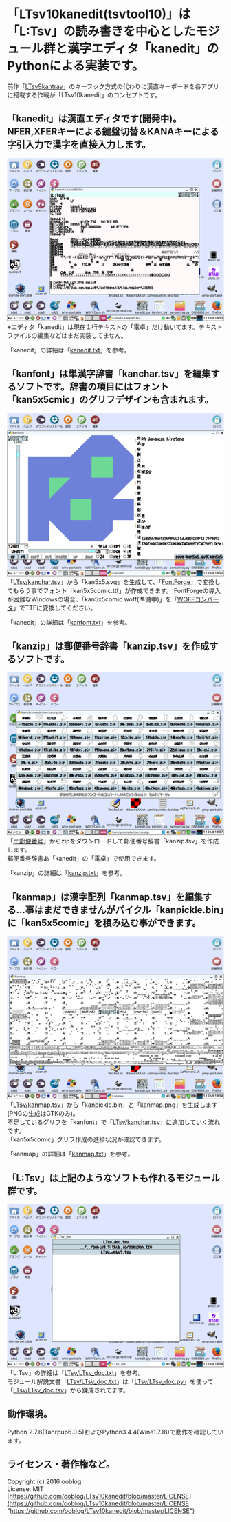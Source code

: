 # 「LTsv10kanedit(tsvtool10)」は「L:Tsv」の読み書きを中心としたモジュール群と漢字エディタ「kanedit」のPythonによる実装です。

前作「[LTsv9kantray](https://github.com/ooblog/LTsv9kantray "LTsv9kantray")」のキーフック方式の代わりに漢直キーボードを各アプリに搭載する作戦が「LTsv10kanedit」のコンセプトです。  


## 「kanedit」は漢直エディタです&#40;開発中&#41;。NFER,XFERキーによる鍵盤切替＆KANAキーによる字引入力で漢字を直接入力します。

![kanedit_512x384](docs/kanedit_512x384.png "kanedit")  
※エディタ「kanedit」は現在１行テキストの「電卓」だけ動いてます。テキストファイルの編集などはまだ実装してません。  

「kanedit」の詳細は「[kanedit.txt](kanedit.txt "kanedit.txt")」を参考。  


## 「kanfont」は単漢字辞書「kanchar.tsv」を編集するソフトです。辞書の項目にはフォント「kan5x5cmic」のグリフデザインも含まれます。

![kanfont_512x384](docs/kanfont_512x384.png "kanfont")  
「[LTsv/kanchar.tsv](LTsv/kanchar.tsv "LTsv/kanchar.tsv")」から「kan5x5.svg」を生成して、「[FontForge](http://fontforge.github.io/ja/ "FontForge")」で変換してもらう事でフォント「kan5x5comic.ttf」が作成できます。
FontForgeの導入が困難なWindowsの場合、「kan5x5comic.woff&#40;準備中&#41;」を「[WOFFコンバータ](http://opentype.jp/woffconv.htm "WOFFコンバータ")」でTTFに変換してください。  

「kanedit」の詳細は「[kanfont.txt](kanfont.txt "kanfont.txt")」を参考。  


## 「kanzip」は郵便番号辞書「kanzip.tsv」を作成するソフトです。

![kanzip_512x384](docs/kanzip_512x384.png "kanzip")  
「[〒郵便番号](http://www.post.japanpost.jp/zipcode/dl/readme.html "郵便番号データの説明 - 日本郵便")」からzipをダウンロードして郵便番号辞書「kanzip.tsv」を作成します。  
郵便番号辞書あ「kanedit」の「電卓」で使用できます。  

「kanzip」の詳細は「[kanzip.txt](kanzip.txt "kanzip.txt")」を参考。  


## 「kanmap」は漢字配列「kanmap.tsv」を編集する…事はまだできませんがパイクル「kanpickle.bin」に「kan5x5comic」を積み込む事ができます。

![kanmap_512x384](docs/kanmap_512x384.png "kanmap")  
「[LTsv/kanmap.tsv](LTsv/kanmap.tsv "LTsv/kanmap.tsv")」から「kanpickle.bin」と「kanmap.png」を生成します&#40;PNGの生成はGTKのみ&#41;。  
不足しているグリフを「kanfont」で「[LTsv/kanchar.tsv](LTsv/kanchar.tsv "LTsv/kanchar.tsv")」に追加していく流れです。  
「kan5x5comic」グリフ作成の進捗状況が確認できます。  

「kanmap」の詳細は「[kanmap.txt](kanmap.txt "kanmap.txt")」を参考。  


## 「L&#58;Tsv」は上記のようなソフトも作れるモジュール群です。

![LTsv_doc_512x384](docs/LTsv_doc_512x384.png "LTsv_doc")  
「L&#58;Tsv」の詳細は「[LTsv/LTsv_doc.txt](LTsv/LTsv_doc.txt "LTsv_doc.txt")」を参考。  
モジュール解説文書「[LTsv/LTsv_doc.txt](LTsv/LTsv_doc.txt "LTsv_doc.txt")」は「[LTsv/LTsv_doc.py](LTsv/LTsv_doc.py "LTsv_doc.py")」を使って「[LTsv/LTsv_doc.tsv](LTsv/LTsv_doc.tsv "LTsv_doc.tsv")」から錬成されてます。  


## 動作環境。

Python 2.7.6&#40;Tahrpup6.0.5&#41;およびPython3.4.4&#40;Wine1.7.18&#41;で動作を確認しています。  


## ライセンス・著作権など。

Copyright (c) 2016 ooblog  
License: MIT  
[https://github.com/ooblog/LTsv10kanedit/blob/master/LICENSE](https://github.com/ooblog/LTsv10kanedit/blob/master/LICENSE "https://github.com/ooblog/LTsv10kanedit/blob/master/LICENSE")  
